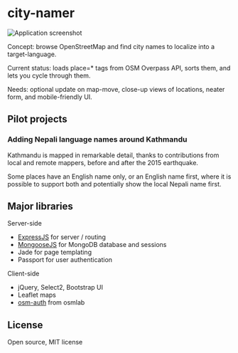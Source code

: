 # city-namer

<img src="http://i.imgur.com/xXSdvdj.png" alt="Application screenshot"/>

Concept: browse OpenStreetMap and find city names to localize into a
target-language.

Current status: loads place=* tags from OSM Overpass API, sorts them, and lets
you cycle through them.

Needs: optional update on map-move, close-up views of locations, neater form, and
mobile-friendly UI.

## Pilot projects

### Adding Nepali language names around Kathmandu

Kathmandu is mapped in remarkable detail, thanks to contributions from local and
remote mappers, before and after the 2015 earthquake.

Some places have an English name only, or an English name first, where it is
possible to support both and potentially show the local Nepali name first.

## Major libraries

Server-side

* <a href="https://expressjs.com/">ExpressJS</a> for server / routing
* <a href="http://mongoosejs.com/">MongooseJS</a> for MongoDB database and sessions
* Jade for page templating
* Passport for user authentication

Client-side

* jQuery, Select2, Bootstrap UI
* Leaflet maps
* <a href="https://github.com/osmlab/osm-auth">osm-auth</a> from osmlab

## License

Open source, MIT license

